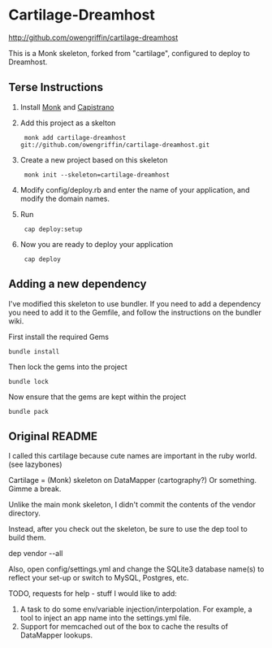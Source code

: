 # Cartilage-Dreamhost

http://github.com/owengriffin/cartilage-dreamhost

This is a Monk skeleton, forked from "cartilage", configured to deploy to Dreamhost.

## Terse Instructions

1. Install [Monk](http://monkrb.com) and [Capistrano](http://capify.org)
2. Add this project as a skelton

        monk add cartilage-dreamhost git://github.com/owengriffin/cartilage-dreamhost.git

3. Create a new project based on this skeleton

        monk init --skeleton=cartilage-dreamhost

4. Modify config/deploy.rb and enter the name of your application, and modify the domain names.
5. Run 

        cap deploy:setup
    
6. Now you are ready to deploy your application

        cap deploy

## Adding a new dependency

I've modified this skeleton to use bundler. If you need to add a dependency you need to add it to the Gemfile, and follow the instructions on the bundler wiki.

First install the required Gems

    bundle install

Then lock the gems into the project

    bundle lock
    
Now ensure that the gems are kept within the project

    bundle pack    
    

## Original README

I called this cartilage because cute names are important in the ruby world. (see lazybones)

Cartilage = (Monk) skeleton on DataMapper (cartography?) Or something. Gimme a break.

Unlike the main monk skeleton, I didn't commit the contents of the vendor directory.

Instead, after you check out the skeleton, be sure to use the dep tool to build them.

dep vendor --all


Also, open config/settings.yml and change the SQLite3 database name(s) to reflect your set-up or switch to MySQL, Postgres, etc.

TODO, requests for help - stuff I would like to add:

1. A task to do some env/variable injection/interpolation. For example, a tool to inject an app name into the settings.yml file.
2. Support for memcached out of the box to cache the results of DataMapper lookups.


